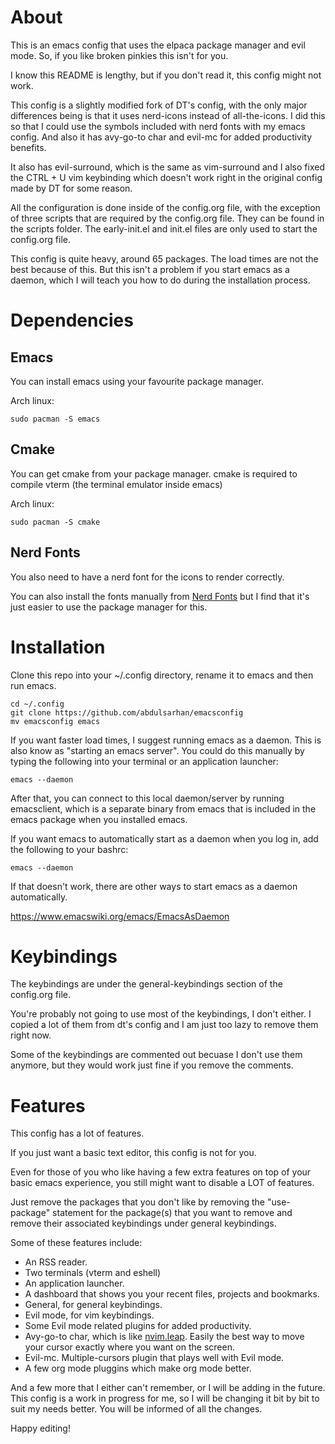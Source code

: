 # About
This is an emacs config that uses the elpaca package manager and evil mode. So, if you like broken pinkies this isn't for you.

I know this README is lengthy, but if you don't read it, this config might not work. 

This config is a slightly modified fork of DT's config, 
with the only major differences being is that it uses nerd-icons instead of all-the-icons. I did this so that I could use the symbols included with nerd fonts with my emacs config. And also it has avy-go-to char and evil-mc for added productivity benefits. 

It also has evil-surround, which is the same as vim-surround and I also fixed the CTRL + U vim keybinding which doesn't work right in the original config made by DT for some reason. 

All the configuration is done inside of the config.org file, with the exception of three scripts that are required by the config.org file. They can be found in the scripts folder. The early-init.el and init.el files are only used to start the config.org file. 

This config is quite heavy, around 65 packages. The load times are not the best because of this. But this isn't a problem if you start emacs as a daemon, which I will teach you how to do during the installation process.

# Dependencies
## Emacs
You can install emacs using your favourite package manager.

Arch linux:
```
sudo pacman -S emacs
```
## Cmake
You can get cmake from your package manager.
cmake is required to compile vterm (the terminal emulator inside emacs)

Arch linux:
```
sudo pacman -S cmake
```
## Nerd Fonts
You also need to have a nerd font for the icons to render correctly.


You can also install the fonts manually from [Nerd Fonts](https://www.nerdfonts.com) but I find that it's just easier to use the package manager for this. 

# Installation
Clone this repo into your ~/.config directory, rename it to emacs and then run emacs.
```
cd ~/.config
git clone https://github.com/abdulsarhan/emacsconfig
mv emacsconfig emacs
```

If you want faster load times, I suggest running emacs as a daemon. This is also know as "starting an emacs server". You could do this manually by typing the following into your terminal or an application launcher: 
```
emacs --daemon
```
After that, you can connect to this local daemon/server by running emacsclient, which is a separate binary from emacs that is included in the emacs package when you installed emacs.

If you want emacs to automatically start as a daemon when you log in, add the following to your bashrc:
```
emacs --daemon
```
If that doesn't work, there are other ways to start emacs as a daemon automatically.

https://www.emacswiki.org/emacs/EmacsAsDaemon

# Keybindings
The keybindings are under the general-keybindings section of the config.org file. 

You're probably not going to use most of the keybindings, I don't either. I copied a lot of them from dt's config and I am just too lazy to remove them right now.

Some of the keybindings are commented out becuase I don't use them anymore, but they would work just fine if you remove the comments. 

# Features
This config has a lot of features.

If you just want a basic text editor, this config is not for you. 

Even for those of you who like having a few extra features on top of your basic emacs experience, you still might want to disable a LOT of features. 

Just remove the packages that you don't like by removing the "use-package" statement for the package(s) that you want to remove and remove their associated keybindings under general keybindings. 

Some of these features include: 
- An RSS reader.
- Two terminals (vterm and eshell)
- An application launcher.
- A dashboard that shows you your recent files, projects and bookmarks.
- General, for general keybindings.
- Evil mode, for vim keybindings.
- Some Evil mode related plugins for added productivity.
- Avy-go-to char, which is like [nvim.leap](https://github.com/ggandor/leap.nvim). Easily the best way to move your cursor exactly where you want on the screen.
- Evil-mc. Multiple-cursors plugin that plays well with Evil mode.
- A few org mode pluggins which make org mode better.
  
And a few more that I either can't remember, or I will be adding in the future. This config is a work in progress for me, so I will be changing it bit by bit to suit my needs better. You will be informed of all the changes. 

Happy editing!
